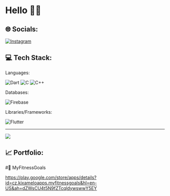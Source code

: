 # Hello 👋👋


## 🌐 Socials:
[![Instagram](https://img.shields.io/badge/Instagram-%23E4405F.svg?logo=Instagram&logoColor=white)](https://instagram.com/pikacu100.apk)

## 💻 Tech Stack:
Languages:

![Dart](https://img.shields.io/badge/dart-%230175C2.svg?style=for-the-badge&logo=dart&logoColor=white)  ![C](https://img.shields.io/badge/c-%2300599C.svg?style=for-the-badge&logo=c&logoColor=white)  ![C++](https://img.shields.io/badge/c++-%2300599C.svg?style=for-the-badge&logo=c%2B%2B&logoColor=white)

Databases:

![Firebase](https://img.shields.io/badge/firebase-a08021?style=for-the-badge&logo=firebase&logoColor=ffcd34)


Libraries/Frameworks:

![Flutter](https://img.shields.io/badge/Flutter-%2302569B.svg?style=for-the-badge&logo=Flutter&logoColor=white)

---
[![](https://visitcount.itsvg.in/api?id=pikacu100&icon=0&color=0)](https://visitcount.itsvg.in)


## 📈 Portfolio:


#🔗  MyFitnessGoals

https://play.google.com/store/apps/details?id=cz.kixameloapps.myfitnessgoals&hl=en-US&ah=dZWsCU4t5N9fZTcqldywswwY5EY
